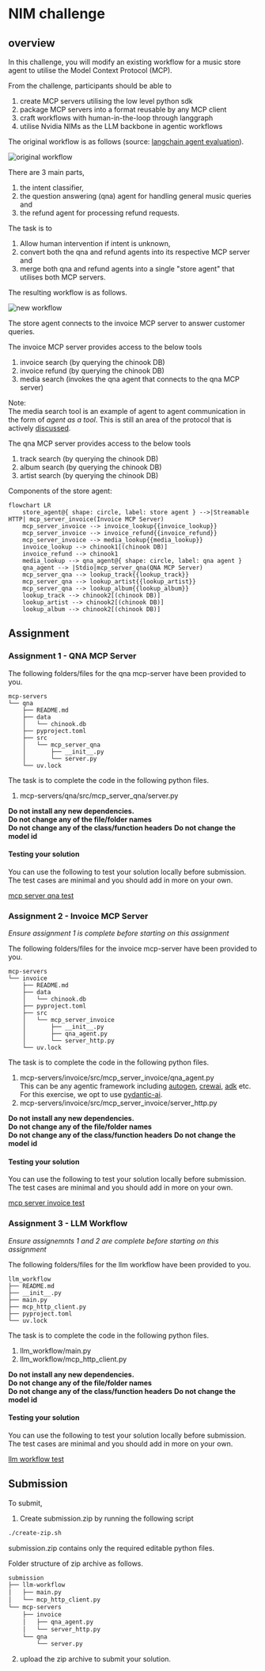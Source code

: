 # NIM challenge

## overview

In this challenge, you will modify an existing workflow for a music store agent to utilise the Model Context Protocol (MCP).  

From the challenge, participants should be able to
1) create MCP servers utilising the low level python sdk
2) package MCP servers into a format reusable by any MCP client
3) craft workflows with human-in-the-loop through langgraph
4) utilise Nvidia NIMs as the LLM backbone in agentic workflows

The original workflow is as follows (source: [langchain agent evaluation](https://docs.smith.langchain.com/evaluation/tutorials/agents)).

![original workflow](./images/orig_workflow.png)

There are 3 main parts, 
1) the intent classifier, 
2) the question answering (qna) agent for handling general music queries and
3) the refund agent for processing refund requests.

The task is to 
1) Allow human intervention if intent is unknown, 
2) convert both the qna and refund agents into its respective MCP server and 
3) merge both qna and refund agents into a single "store agent" that utilises both MCP servers.

The resulting workflow is as follows.

![new workflow](./images/new_workflow.png)

The store agent connects to the invoice MCP server to answer customer queries.

The invoice MCP server provides access to the below tools
1) invoice search (by querying the chinook DB)
2) invoice refund (by querying the chinook DB)
3) media search (invokes the qna agent that connects to the qna MCP server)

Note:  
The media search tool is an example of agent to agent communication in the form of *agent as a tool*. This is still an area of the protocol that is actively [discussed](https://github.com/modelcontextprotocol/modelcontextprotocol/discussions/330).

The qna MCP server provides access to the below tools
1) track search (by querying the chinook DB)
2) album search (by querying the chinook DB)
3) artist search (by querying the chinook DB)

Components of the store agent:

```mermaid
flowchart LR
    store_agent@{ shape: circle, label: store agent } -->|Streamable HTTP| mcp_server_invoice(Invoice MCP Server)
    mcp_server_invoice --> invoice_lookup{{invoice_lookup}}
    mcp_server_invoice --> invoice_refund{{invoice_refund}}
    mcp_server_invoice --> media_lookup{{media_lookup}}
    invoice_lookup --> chinook1[(chinook DB)]
    invoice_refund --> chinook1
    media_lookup --> qna_agent@{ shape: circle, label: qna agent }
    qna_agent --> |Stdio|mcp_server_qna(QNA MCP Server)
    mcp_server_qna --> lookup_track{{lookup_track}}
    mcp_server_qna --> lookup_artist{{lookup_artist}}
    mcp_server_qna --> lookup_album{{lookup_album}}
    lookup_track --> chinook2[(chinook DB)]
    lookup_artist --> chinook2[(chinook DB)]
    lookup_album --> chinook2[(chinook DB)]
```

## Assignment

### Assignment 1 - QNA MCP Server

The following folders/files for the qna mcp-server have been provided to you.  

```
mcp-servers
└── qna
    ├── README.md
    ├── data
    │   └── chinook.db
    ├── pyproject.toml
    ├── src
    │   └── mcp_server_qna
    │       ├── __init__.py
    │       └── server.py
    └── uv.lock
```

The task is to complete the code in the following python files.  

1) mcp-servers/qna/src/mcp_server_qna/server.py

**Do not install any new dependencies.**   
**Do not change any of the file/folder names**  
**Do not change any of the class/function headers**
**Do not change the model id**

#### Testing your solution

You can use the following to test your solution locally before submission.  
The test cases are minimal and you should add in more on your own.  

[mcp server qna test](./mcp-server-qna-test/)

### Assignment 2 - Invoice MCP Server

*Ensure assignment 1 is complete before starting on this assignment*

The following folders/files for the invoice mcp-server have been provided to you.  

```
mcp-servers
└── invoice
    ├── README.md
    ├── data
    │   └── chinook.db
    ├── pyproject.toml
    ├── src
    │   └── mcp_server_invoice
    │       ├── __init__.py
    │       ├── qna_agent.py
    │       └── server_http.py
    └── uv.lock
```

The task is to complete the code in the following python files.

1) mcp-servers/invoice/src/mcp_server_invoice/qna_agent.py  
This can be any agentic framework including [autogen](https://github.com/microsoft/autogen), [crewai](https://github.com/crewAIInc/crewAI), [adk](https://github.com/google/adk-python) etc.  
For this exercise, we opt to use [pydantic-ai](https://github.com/pydantic/pydantic-ai).  
2) mcp-servers/invoice/src/mcp_server_invoice/server_http.py

**Do not install any new dependencies.**   
**Do not change any of the file/folder names**  
**Do not change any of the class/function headers**
**Do not change the model id**

#### Testing your solution

You can use the following to test your solution locally before submission.  
The test cases are minimal and you should add in more on your own.  

[mcp server invoice test](./mcp-server-invoice-test/)

### Assignment 3 - LLM Workflow

*Ensure assignemnts 1 and 2 are complete before starting on this assignment*

The following folders/files for the llm workflow have been provided to you.  

```
llm_workflow
├── README.md
├── __init__.py
├── main.py
├── mcp_http_client.py
├── pyproject.toml
└── uv.lock
```

The task is to complete the code in the following python files.  

1) llm_workflow/main.py
2) llm_workflow/mcp_http_client.py

**Do not install any new dependencies.**   
**Do not change any of the file/folder names**  
**Do not change any of the class/function headers**
**Do not change the model id**

#### Testing your solution

You can use the following to test your solution locally before submission.  
The test cases are minimal and you should add in more on your own.  

[llm workflow test](./llm-workflow-test/)

## Submission

To submit, 

1) Create submission.zip by running the following script

```bash
./create-zip.sh
```

submission.zip contains only the required editable python files.

Folder structure of zip archive as follows.

```bash
submission
├── llm-workflow
│   ├── main.py
│   └── mcp_http_client.py
└── mcp-servers
    ├── invoice
    │   ├── qna_agent.py
    │   └── server_http.py
    └── qna
        └── server.py
```

2) upload the zip archive to submit your solution.

